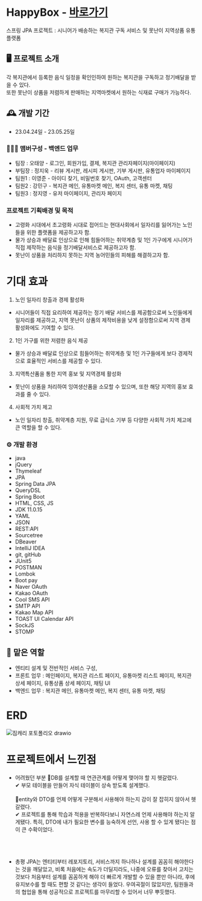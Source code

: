 # HappyBox - <a href="http://happyboxes.site/main/welfare">바로가기</a>
스프링 JPA 프로젝트 : 시니어가 배송하는 복지관 구독 서비스 및 못난이 지역상품 유통 플랫폼

## :desktop_computer: 프로젝트 소개
각 복지관에서 등록한 음식 일정을 확인인하여 원하는 복지관을 구독하고 정기배달을 받을 수 있다. <br>
또한 못난이 상품을 저렴하게 판매하는 지역마켓에서 원하는 식재료 구매가 가능하다.
<br>

## :mantelpiece_clock: 개발 기간
* 23.04.24일 - 23.05.25일

### :people_holding_hands: 맴버구성 - 백엔드 업무
 - 팀장  : 오태양 - 로그인, 회원가입, 결제, 복지관 관리자페이지(마이페이지)
 - 부팀장 : 정지욱 - 리뷰 게시판, 레시피 게시판, 기부 게시판, 유통업자 마이페이지
 - 팀원1 : 이영준 - 아이디 찾기, 비밀번호 찾기, OAuth, 고객센터
 - 팀원2 : 강민구 - 복지관 메인, 유통마켓 메인, 복지 센터, 유통 마켓, 채팅
 - 팀원3 : 정지영 - 유저 마이페이지, 관리자 페이지
 
 ### 프로젝트 기획배경 및 목적
- 고령화 시대에서 초고령화 시대로 접어드는 현대사회에서 일자리를 잃어가는
노인들을 위한 플랫폼을 제공하고자 함. <br>
- 물가 상승과 배달료 인상으로 인해 힘들어하는 취약계층 및 1인 가구에게 시니어가
직접 제작하는 음식을 정기배달서비스로 제공하고자 함. <br>
- 못난이 상품을 처리하지 못하는 지역 농어민들의 피해를 해결하고자 함. <br>
 
# 기대 효과
1. 노인 일자리 창출과 경제 활성화
- 시니어들이 직접 요리하여 제공하는 정기 배달 서비스를 제공함으로써
노인들에게 일자리를 제공하고, 지역 못난이 상품의 제작비용을 낮게 설정함으로써 지역 경제
활성화에도 기여할 수 있다.
2. 1인 가구를 위한 저렴한 음식 제공
- 물가 상승과 배달료 인상으로 힘들어하는 취약계층 및 1인 가구들에게 보다
경제적으로 효율적인 서비스를 제공할 수 있다.
3. 지역특산품을 통한 지역 홍보 및 지역경제 활성화
- 못난이 상품을 처리하여 잉여생산품을 소모할 수 있으며, 또한 해당 지역의 홍보
효과를 줄 수 있다.
4. 사회적 가치 제고
- 노인 일자리 창출, 취약계층 지원, 무료 급식소 기부 등 다양한 사회적 가치 제고에
큰 역할을 할 수 있다.

### :gear: 개발 환경
- java
- jQuery
- Thymeleaf
- JPA
- Spring Data JPA
- QueryDSL
- Spring Boot
- HTML, CSS, JS
- JDK 11.0.15
- YAML
- JSON
- REST:API
- Sourcetree
- DBeaver
- IntelliJ IDEA
- git, gitHub
- JUnit5
- POSTMAN
- Lombok
- Boot pay
- Naver OAuth
- Kakao OAuth
- Cool SMS API
- SMTP API
- Kakao Map API
- TOAST UI Calendar API
- SockJS
- STOMP

## :pushpin: 맡은 역할

- 엔티티 설계 및 전반적인 서비스 구성,
- 프론트 업무 : 메인페이지, 복지관 리스트 페이지, 유통마켓 리스트 페이지, 복지관 상세 페이지, 유통상품 상세 페이지, 채팅 UI
- 백엔드 업무 : 복지관 메인, 유통마켓 메인, 복지 센터, 유통 마켓, 채팅

# ERD
![짐캐리 포토폴리오 drawio](https://user-images.githubusercontent.com/122762367/233571878-705a5117-3b1e-4b33-aaaa-46514db16b89.png)

# 프로젝트에서 느낀점
- 어려웠던 부분
📌DB를 설계할 때 연관관계를 어떻게 맺어야 할 지 헷갈렸다. <br>
✔ 부모 테이블을 만들어 자식 테이블이 상속 받도록 설계했다. <br><br>
📌entity와 DTO를 언제 어떻게 구분해서 사용해야 하는지 감이 잘 잡히지 않아서 헷갈렸다. <br>
✔ 프로젝트를 통해 학습과 적용을 반복하다보니 자연스레 언제 사용해야 하는지 알게됐다. 특히, DTO에 내가 필요한 변수를 능숙하게 선언, 사용 할 수 있게 됐다는 점이 큰 수확이었다. <br><br><br><br>

- 총평
JPA는 엔티티부터 레포지토리, 서비스까지 하나하나 설계를 꼼꼼히 해야한다는 것을 깨달았고,
비록 처음에는 속도가 더딜지라도, 나중에 오류를 찾아서 고치는 것보다 처음부터 설계를 꼼꼼하게 해야 
더 빠르게 개발할 수 있을 뿐만 아니라, 후에 유지보수를 할 때도 편할 것 같다는 생각이 들었다.
우여곡절이 많았지만, 팀원들과의 협업을 통해 성공적으로 프로젝트를 마무리할 수 있어서 너무 뿌듯했다.
